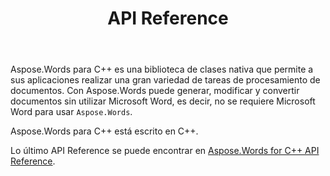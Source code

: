 ﻿---
title: API Reference
second_title: Aspose.Words para C++
articleTitle: API Reference
linktitle: API Reference
type: docs
weight: 30
description: "Aprenda una explicación y ejemplos de Aspose.Words para C++ clases y métodos para generar, convertir, modificar, renderizar e imprimir documentos sin usar Microsoft Word."
url: /es/cpp/api-reference/
---

Aspose.Words para C++ es una biblioteca de clases nativa que permite a sus aplicaciones realizar una gran variedad de tareas de procesamiento de documentos. Con Aspose.Words puede generar, modificar y convertir documentos sin utilizar Microsoft Word, es decir, no se requiere Microsoft Word para usar `Aspose.Words`.

Aspose.Words para C++ está escrito en C++.

Lo último API Reference se puede encontrar en [Aspose.Words for C++ API Reference](https://reference.aspose.com/words/cpp/).

